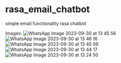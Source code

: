 # rasa_email_chatbot
simple email functionality rasa chatbot

Images:
![WhatsApp Image 2023-09-30 at 13 45 56](https://github.com/Shah-Charmi/rasa_email_chatbot/assets/98964159/c1c8d3d6-5936-4e28-9895-7307469fcd8f)
![WhatsApp Image 2023-09-30 at 13 46 16](https://github.com/Shah-Charmi/rasa_email_chatbot/assets/98964159/1aa9e7c4-a636-486a-bab7-2e2e2b5f6a6c)
![WhatsApp Image 2023-09-30 at 13 45 06](https://github.com/Shah-Charmi/rasa_email_chatbot/assets/98964159/a0871fb2-5c84-443e-9abe-e531164abd6b)
![WhatsApp Image 2023-09-30 at 13 44 17](https://github.com/Shah-Charmi/rasa_email_chatbot/assets/98964159/1463b79d-eaf7-4985-946b-71a9d4f5ff97)
![WhatsApp Image 2023-09-30 at 13 24 50](https://github.com/Shah-Charmi/rasa_email_chatbot/assets/98964159/6225396e-5387-4c13-81f4-768ad9ad986d)


